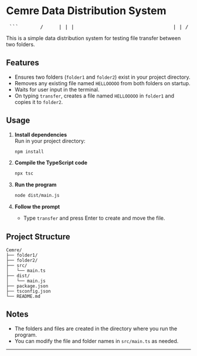 # Cemre Data Distribution System
<pre> ``` _____ / ____| | | ___ _ __ ___ _ __ ___ ___ _ __ | | / _ \| '_ ` _ \| '_ ` _ \ / _ \| '_ \ | |___| (_) | | | | | | | | | | | (_) | | | | \_____\___/|_| |_| |_|_| |_| |_|\___/|_| |_| Cemre Data Distribution System ``` </pre>

This is a simple data distribution system for testing file transfer between two folders.

## Features

- Ensures two folders (`folder1` and `folder2`) exist in your project directory.
- Removes any existing file named `HELLOOOOO` from both folders on startup.
- Waits for user input in the terminal.
- On typing `transfer`, creates a file named `HELLOOOOO` in `folder1` and copies it to `folder2`.

## Usage

1. **Install dependencies**  
   Run in your project directory:
   ```sh
   npm install
   ```

2. **Compile the TypeScript code**  
   ```sh
   npx tsc
   ```

3. **Run the program**  
   ```sh
   node dist/main.js
   ```

4. **Follow the prompt**  
   - Type `transfer` and press Enter to create and move the file.

## Project Structure

```
Cemre/
├── folder1/
├── folder2/
├── src/
│   └── main.ts
├── dist/
│   └── main.js
├── package.json
├── tsconfig.json
└── README.md
```

## Notes

- The folders and files are created in the directory where you run the program.
- You can modify the file and folder names in `src/main.ts` as needed.

---
